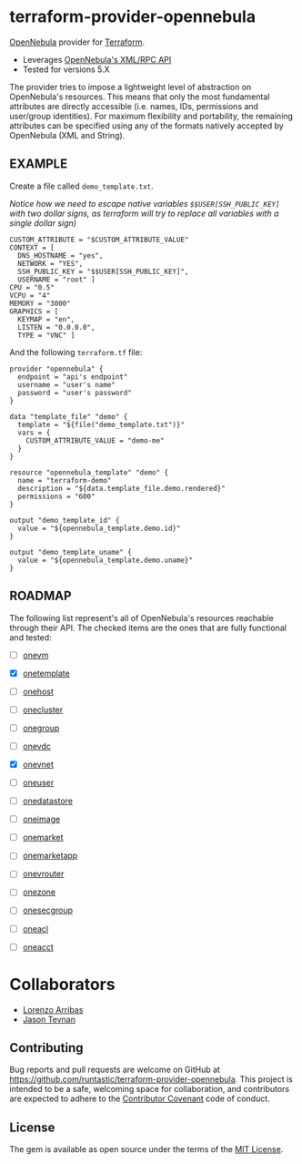 # terraform-provider-opennebula

[OpenNebula](https://opennebula.org/) provider for [Terraform](https://www.terraform.io/).
 
* Leverages [OpenNebula's XML/RPC API](https://docs.opennebula.org/5.2/integration/system_interfaces/api.html) 
* Tested for versions 5.X


The provider tries to impose a lightweight level of abstraction on OpenNebula's resources. This means that only the most fundamental attributes are directly accessible (i.e. names, IDs, permissions and user/group identities). For maximum flexibility and portability, the remaining attributes can be specified using any of the formats natively accepted by OpenNebula (XML and String).



## EXAMPLE

Create a file called `demo_template.txt`.

_Notice how we need to escape native variables `$$USER[SSH_PUBLIC_KEY]` with two dollar signs, as terraform will try to replace all variables with a single dollar sign)_

```
CUSTOM_ATTRIBUTE = "$CUSTOM_ATTRIBUTE_VALUE"
CONTEXT = [
  DNS_HOSTNAME = "yes",
  NETWORK = "YES",
  SSH_PUBLIC_KEY = "$$USER[SSH_PUBLIC_KEY]",
  USERNAME = "root" ]
CPU = "0.5"
VCPU = "4"
MEMORY = "3000"
GRAPHICS = [
  KEYMAP = "en",
  LISTEN = "0.0.0.0",
  TYPE = "VNC" ]
```

And the following `terraform.tf` file:

```
provider "opennebula" {
  endpoint = "api's endpoint"
  username = "user's name"
  password = "user's password"
}

data "template_file" "demo" {
  template = "${file("demo_template.txt")}"
  vars = {
    CUSTOM_ATTRIBUTE_VALUE = "demo-me"
  }
}

resource "opennebula_template" "demo" {
  name = "terraform-demo"
  description = "${data.template_file.demo.rendered}"
  permissions = "600"
}

output "demo_template_id" {
  value = "${opennebula_template.demo.id}"
}

output "demo_template_uname" {
  value = "${opennebula_template.demo.uname}"
}
```


## ROADMAP

The following list represent's all of OpenNebula's resources reachable through their API. The checked items are the ones that are fully functional and tested:

* [ ] [onevm](https://docs.opennebula.org/5.2/integration/system_interfaces/api.html#onevm)
* [x] [onetemplate](https://docs.opennebula.org/5.2/integration/system_interfaces/api.html#onetemplate)
* [ ] [onehost](https://docs.opennebula.org/5.2/integration/system_interfaces/api.html#onehost)
* [ ] [onecluster](https://docs.opennebula.org/5.2/integration/system_interfaces/api.html#onecluster)
* [ ] [onegroup](https://docs.opennebula.org/5.2/integration/system_interfaces/api.html#onegroup)
* [ ] [onevdc](https://docs.opennebula.org/5.2/integration/system_interfaces/api.html#onevdc)
* [x] [onevnet](https://docs.opennebula.org/5.2/integration/system_interfaces/api.html#onevnet)
* [ ] [oneuser](https://docs.opennebula.org/5.2/integration/system_interfaces/api.html#oneuser)
* [ ] [onedatastore](https://docs.opennebula.org/5.2/integration/system_interfaces/api.html#onedatastore)
* [ ] [oneimage](https://docs.opennebula.org/5.2/integration/system_interfaces/api.html#oneimage)
* [ ] [onemarket](https://docs.opennebula.org/5.2/integration/system_interfaces/api.html#onemarket)
* [ ] [onemarketapp](https://docs.opennebula.org/5.2/integration/system_interfaces/api.html#onemarketapp)
* [ ] [onevrouter](https://docs.opennebula.org/5.2/integration/system_interfaces/api.html#onevrouter)
* [ ] [onezone](https://docs.opennebula.org/5.2/integration/system_interfaces/api.html#onezone)
* [ ] [onesecgroup](https://docs.opennebula.org/5.2/integration/system_interfaces/api.html#onesecgroup)
* [ ] [oneacl](https://docs.opennebula.org/5.2/integration/system_interfaces/api.html#oneacl)
* [ ] [oneacct](https://docs.opennebula.org/5.2/integration/system_interfaces/api.html#oneacct)


# Collaborators

- [Lorenzo Arribas](https://github.com/larribas)
- [Jason Tevnan](https://github.com/tnosaj)

## Contributing
Bug reports and pull requests are welcome on GitHub at
https://github.com/runtastic/terraform-provider-opennebula. This project is
intended to be a safe, welcoming space for collaboration, and contributors are
expected to adhere to the
[Contributor Covenant](http://contributor-covenant.org) code of conduct.

## License

The gem is available as open source under the terms of
the [MIT License](http://opensource.org/licenses/MIT).
